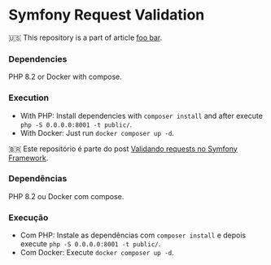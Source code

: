 # Symfony Request Validation

:us: This repository is a part of article [foo bar](https://redrat.com.br).

### Dependencies

PHP 8.2 or Docker with compose.

### Execution

* With PHP: Install dependencies with `composer install` and after execute `php -S 0.0.0.0:8001 -t public/`.
* With Docker: Just run `docker composer up -d`.

:brazil: Este repositório é parte do post [Validando requests no Symfony Framework](https://dev.to/joubertredrat/validando-requests-no-symfony-framework-4fi7).

### Dependências

PHP 8.2 ou Docker com compose.

### Execução

* Com PHP: Instale as dependências com `composer install` e depois execute `php -S 0.0.0.0:8001 -t public/`.
* Com Docker: Execute `docker composer up -d`.

